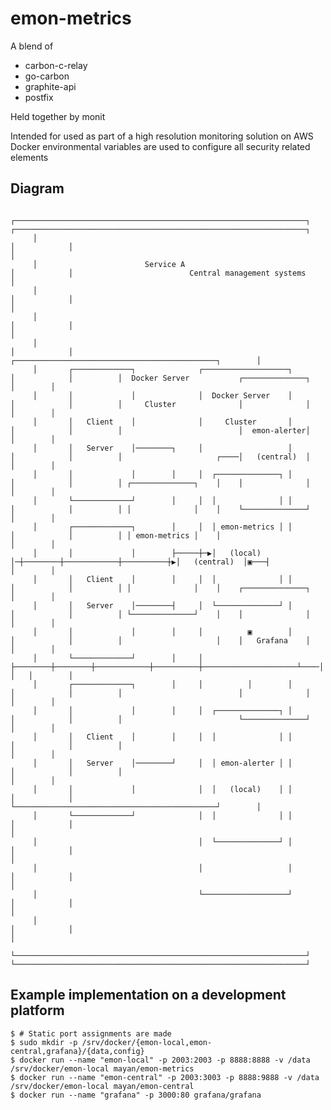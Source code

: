 # emon-metrics

A blend of

- carbon-c-relay
- go-carbon
- graphite-api
- postfix

Held together by monit

Intended for used as part of a high resolution monitoring solution on AWS
Docker environmental variables are used to configure all security related elements

## Diagram

         ┌─────────────────────────────────────────────────────────────────┐            ┌─────────────────────────────────────────────────────────────────┐
         │                                                                 │            │                                                                 │
         │                        Service A                                │            │                          Central management systems             │
         │                                                                 │            │                                                                 │
         │                                                                 │            │                                                                 │
         │                                                                 │            │          ┌─────────────────────────────────────────────┐        │
         │       ┌─────────────┐              ┌───────────────────┐        │            │          │  Docker Server           ┌──────────────┐   │        │
         │       │             │              │  Docker Server    │        │            │          │     Cluster              │              │   │        │
         │       │   Client    │              │     Cluster       │        │            │          │                          │  emon-alerter│   │        │
         │       │   Server    │────────┐     │                   │        │            │          │                     ┌────│   (central)  │   │        │
         │       │             │        │     │  ┌──────────────┐ │        │            │          │ ┌──────────────┐    │    │              │   │        │
         │       └─────────────┘        │     │  │              │ │        │            │          │ │              │    │    └──────────────┘   │        │
         │       ┌─────────────┐        │     │  │ emon-metrics │ │        │            │          │ │ emon-metrics │    │                       │        │
         │       │             │        ├─────┼─▶│   (local)    │─┼────────┼────────────┼──────────┼▶│   (central)  │▣───┤                       │        │
         │       │   Client    │        │     │  │              │ │        │            │          │ │              │    │    ┌──────────────┐   │        │
         │       │   Server    │────────┤     │  └──────────────┘ │        │            │          │ └──────────────┘    │    │              │   │        │
         │       │             │        │     │          ▣        │        │            │          │                     │    │   Grafana    │   │        │
         │       └─────────────┘        │     │          ├────────┼────────┼────────────┼──────────┼─────────────────────┴────│              │   │        │
         │       ┌─────────────┐        │     │          │        │        │            │          │                          │              │   │        │
         │       │             │        │     │  ┌──────────────┐ │        │            │          │                          └──────────────┘   │        │
         │       │   Client    │        │     │  │              │ │        │            │          │                                             │        │
         │       │   Server    │────────┘     │  │ emon-alerter │ │        │            │          │                                             │        │
         │       │             │              │  │   (local)    │ │        │            │          └─────────────────────────────────────────────┘        │
         │       └─────────────┘              │  │              │ │        │            │                                                                 │
         │                                    │  └──────────────┘ │        │            │                                                                 │
         │                                    │                   │        │            │                                                                 │
         │                                    └───────────────────┘        │            │                                                                 │
         │                                                                 │            │                                                                 │
         └─────────────────────────────────────────────────────────────────┘            └─────────────────────────────────────────────────────────────────┘

## Example implementation on a development platform


```
$ # Static port assignments are made
$ sudo mkdir -p /srv/docker/{emon-local,emon-central,grafana}/{data,config}
$ docker run --name "emon-local" -p 2003:2003 -p 8888:8888 -v /data /srv/docker/emon-local mayan/emon-metrics
$ docker run --name "emon-central" -p 2003:3003 -p 8888:9888 -v /data /srv/docker/emon-local mayan/emon-central
$ docker run --name "grafana" -p 3000:80 grafana/grafana


